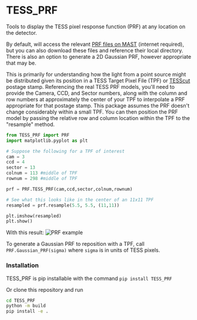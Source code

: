 # TESS_PRF
Tools to display the TESS pixel response function (PRF) at any location on the detector.

By default, will access the relevant [PRF files on MAST](https://heasarc.gsfc.nasa.gov/docs/tess/observing-technical.html#point-spread-function) (internet required), but you can also download these files and reference their local directory.  There is also an option to generate a 2D Gaussian PRF, however appropriate that may be.

This is primarily for understanding how the light from a point source might be distributed given its position in a TESS Target Pixel File (TPF) or [TESScut](https://mast.stsci.edu/tesscut/) postage stamp. Referencing the real TESS PRF models, you'll need to provide the Camera, CCD, and Sector numbers, along with the column and row numbers at approximately the center of your TPF to interpolate a PRF appropriate for that postage stamp.  This package assumes the PRF doesn't change considerably within a small TPF.  You can then position the PRF model by passing the relative row and column location within the TPF to the "resample" method.

```python
from TESS_PRF import PRF
import matplotlib.pyplot as plt

# Suppose the following for a TPF of interest
cam = 3
ccd = 4
sector = 13
colnum = 113 #middle of TPF
rownum = 298 #middle of TPF

prf = PRF.TESS_PRF(cam,ccd,sector,colnum,rownum)

# See what this looks like in the center of an 11x11 TPF
resampled = prf.resample(5.5, 5.5, (11,11))

plt.imshow(resampled)
plt.show()
```
With this result:
![PRF example](https://github.com/keatonb/TESS_PRF/raw/main/example.png)

To generate a Gaussian PRF to reposition with a TPF, call `PRF.Gaussian_PRF(sigma)` where `sigma` is in units of TESS pixels.

### Installation
TESS_PRF is pip installable with the command `pip install TESS_PRF`

Or clone this repository and run 
```bash
cd TESS_PRF
python -m build
pip install -e .
```
